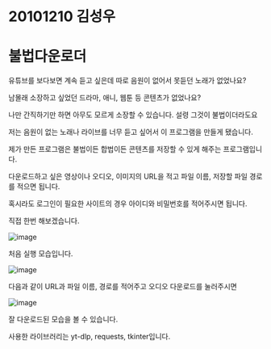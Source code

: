 # 20101210 김성우

# 불법다운로더
유튜브를 보다보면 계속 듣고 싶은데 따로 음원이 없어서 못듣던 노래가 없었나요?

남몰래 소장하고 싶었던 드라마, 애니, 웹툰 등 콘텐츠가 없었나요?

나만 간직하기만 하면 아무도 모르게 소장할 수 있습니다. 설령 그것이 불법이더라도요

저는 음원이 없는 노래나 라이브를 너무 듣고 싶어서 이 프로그램을 만들게 됐습니다.

제가 만든 프로그램은 불법이든 합법이든 콘텐츠를 저장할 수 있게 해주는 프로그램입니다.

다운로드하고 싶은 영상이나 오디오, 이미지의 URL을 적고 파일 이름, 저장할 파일 경로를 적으면 됩니다.

혹시라도 로그인이 필요한 사이트의 경우 아이디와 비밀번호를 적어주시면 됩니다.

직접 한번 해보겠습니다.


![image](https://github.com/user-attachments/assets/dfed18bd-b7fb-4a55-86c3-309b9f28d51f)

처음 실행 모습입니다.


![image](https://github.com/user-attachments/assets/97ca2e7b-d61a-42f5-ab04-1471b2007ecd)



다음과 같이 URL과 파일 이름, 경로를 적어주고 오디오 다운로드를 눌러주시면


![image](https://github.com/user-attachments/assets/87b93b6f-e226-4474-a34b-6b14554c043d)

잘 다운로드된 모습을 볼 수 있습니다.





사용한 라이브러리는 yt-dlp, requests, tkinter입니다.
